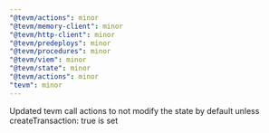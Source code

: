```yaml
---
"@tevm/actions": minor
"@tevm/memory-client": minor
"@tevm/http-client": minor
"@tevm/predeploys": minor
"@tevm/procedures": minor
"@tevm/viem": minor
"@tevm/state": minor
"@tevm/actions": minor
"tevm": minor
---
```


Updated tevm call actions to not modify the state by default unless createTransaction: true is set
